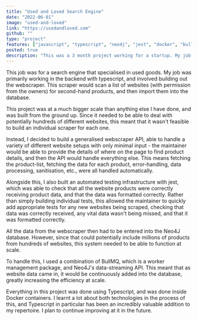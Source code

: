 ```yaml
---
title: "Used and Loved Search Engine"
date: "2022-06-01"
image: "used-and-loved"
link: "https://usedandloved.com"
github: ""
type: "project"
features: ["javascript", "typescript", "neo4j", "jest", "docker", "bullmq"]
posted: true
description: "This was a 3 month project working for a startup. My job involved building the webscraper and database input for the website Used & Loved, a search engine that searches for used goods."
---
```


This job was for a search engine that specialised in used goods. My job was primarily working in the backend with typescript, and involved building out the webscraper. This scraper would scan a list of websites (with permission from the owners) for second-hand products, and then import them into the database.

This project was at a much bigger scale than anything else I have done, and was built from the ground up. Since it needed to be able to deal with potentially hundreds of different websites, this meant that it wasn't feasible to build an individual scraper for each one.

Instead, I decided to build a generalised webscraper API, able to handle a variety of different website setups with only minimal input - the maintainer would be able to provide the details of where on the page to find product details, and then the API would handle everything else. This means fetching the product-list, fetching the data for each product, error-handling, data processing, sanitisation, etc., were all handled automatically.

Alongside this, I also built an automated testing infrastructure with jest, which was able to check that all the website products were correctly receiving product data, and that the data was formatted correctly. Rather than simply building individual tests, this allowed the maintainer to quickly add appropriate tests for any new websites being scraped, checking that data was correctly received, any vital data wasn't being missed, and that it was formatted correctly.

All the data from the webscraper then had to be entered into the Neo4J database. However, since that could potentially include millions of products from hundreds of websites, this system needed to be able to function at scale.

To handle this, I used a combination of BullMQ, which is a worker management package, and Neo4J's data-streaming API. This meant that as website data came in, it would be continuously added into the database, greatly increasing the efficiency at scale.

Everything in this project was done using Typescript, and was done inside Docker containers. I learnt a lot about both technologies in the process of this, and Typescript in particular has been an incredibly valuable addition to my repertoire. I plan to continue improving at it in the future.

